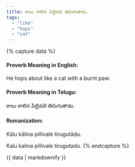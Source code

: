 ```yaml
---
title: కాలు కాలిన పిల్లివలె తిరుగుతాడు.
tags:
  - "like"
  - "hops"
  - "cat"
---
```


{% capture data %}
#### Proverb Meaning in English:
He hops about like a cat with a burnt paw.

#### Proverb Meaning in Telugu:
కాలు కాలిన పిల్లివలె తిరుగుతాడు.

#### Romanization:
Kālu kālina pillivale tirugutāḍu.

Kalu kalina pillivale tirugutadu.
{% endcapture %}

{{ data | markdownify }}


